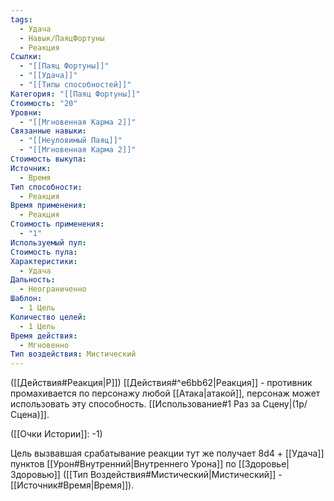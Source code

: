 ```yaml
---
tags:
  - Удача
  - Навык/ПаяцФортуны
  - Реакция
Ссылки:
  - "[[Паяц Фортуны]]"
  - "[[Удача]]"
  - "[[Типы способностей]]"
Категория: "[[Паяц Фортуны]]"
Стоимость: "20"
Уровни:
  - "[[Мгновенная Карма 2]]"
Связанные навыки:
  - "[[Неуловимый Паяц]]"
  - "[[Мгновенная Карма 2]]"
Стоимость выкупа: 
Источник:
  - Время
Тип способности:
  - Реакция
Время применения:
  - Реакция
Стоимость применения:
  - "1"
Используемый пул: 
Стоимость пула: 
Характеристики:
  - Удача
Дальность:
  - Неограниченно
Шаблон:
  - 1 Цель
Количество целей:
  - 1 Цель
Время действия:
  - Мгновенно
Тип воздействия: Мистический
---
```

([[Действия#Реакция|Р]]) [[Действия#^e6bb62|Реакция]] - противник промахивается по персонажу любой [[Атака|атакой]], персонаж может использовать эту способность. [[Использование#1 Раз за Сцену|(1р/Сцена)]].

([[Очки Истории]]: -1)

Цель вызвавшая срабатывание реакции тут же получает 8d4 + [[Удача]] пунктов [[Урон#Внутренний|Внутреннего Урона]] по [[Здоровье|Здоровью]] ([[Тип Воздействия#Мистический|Мистический]] - [[Источник#Время|Время]]).